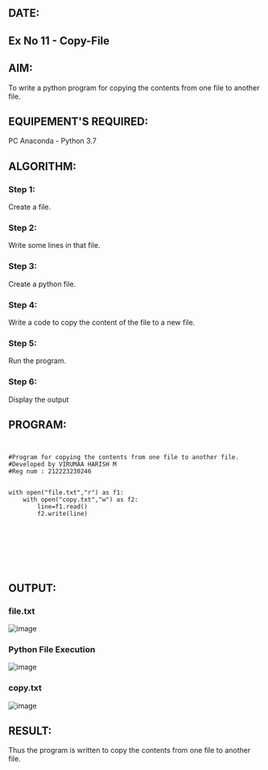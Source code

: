 
## DATE:
## Ex No 11 -  Copy-File
## AIM:
To write a python program for copying the contents from one file to another file.
## EQUIPEMENT'S REQUIRED: 
PC
Anaconda - Python 3.7
## ALGORITHM: 
### Step 1:
Create a file.
### Step 2: 
Write some lines in that file.
### Step 3: 
Create a python file.
### Step 4:  
Write a code to copy the content of the file to a new file.
### Step 5: 
Run the program.
### Step 6: 
Display the output
## PROGRAM:
```


#Program for copying the contents from one file to another file.
#Developed by VIRUMAA HARISH M
#Reg num : 212223230246


with open("file.txt","r") as f1:
    with open("copy.txt","w") as f2:
        line=f1.read()
        f2.write(line)








```
## OUTPUT:
### file.txt
![image](https://github.com/user-attachments/assets/2a333748-78ac-42bd-8858-ebe2603246bc)
### Python File Execution
![image](https://github.com/user-attachments/assets/4983063c-5887-4576-a4ee-39f975ca5494)
### copy.txt
![image](https://github.com/user-attachments/assets/9dde4077-7d4f-4393-8d7f-a108ed4ac914)


## RESULT:
Thus the program is written to copy the contents from one file to another file.

